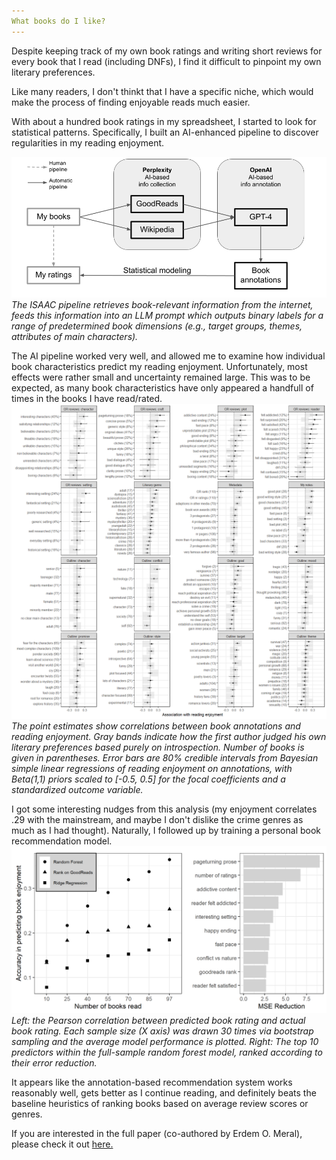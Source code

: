 ```yaml
---
What books do I like?
---
```


Despite keeping track of my own book ratings and writing short reviews for every book that I read (including DNFs), I find it difficult to pinpoint my own literary preferences.

Like many readers, I don't thinkt that I have a specific niche, which would make the process of finding enjoyable reads much easier.

With about a hundred book ratings in my spreadsheet, I started to look for statistical patterns. Specifically, I built an AI-enhanced pipeline to discover regularities in my reading enjoyment.
<br>

<img src="assets/blog_images/isaac_flowchart.png">
<br>
<i>The ISAAC pipeline retrieves book-relevant information from the internet, feeds this information into an LLM prompt which outputs binary labels for a range of predetermined book dimensions (e.g., target groups, themes, attributes of main characters).</i>

The AI pipeline worked very well, and allowed me to examine how individual book characteristics predict my reading enjoyment. Unfortunately, most effects were rather small and uncertainty remained large. This was to be expected, as many book characteristics have only appeared a handfull of times in the books I have read/rated.
<br>
<img src="assets/blog_images/isaac_effect_sizes.png">
<br>
<i>The point estimates show correlations between book annotations and reading enjoyment. Gray bands indicate how the first author judged his own literary preferences based purely on introspection. Number of books is given in parentheses. Error bars are 80% credible intervals from Bayesian simple linear regressions of reading enjoyment on annotations, with Beta(1,1) priors scaled to [-0.5, 0.5] for the focal coefficients and a standardized outcome variable.</i>

I got some interesting nudges from this analysis (my enjoyment correlates .29 with the mainstream, and maybe I don't dislike the crime genres as much as I had thought). Naturally, I followed up by training a personal book recommendation model.
<br>
<img src="assets/blog_images/isaac_model performance2.png">
<br>
<i>Left: the Pearson correlation between predicted book rating and actual book rating. Each sample size (X axis) was drawn 30 times via bootstrap sampling and the average model performance is plotted. Right: The top 10 predictors within the full-sample random forest model, ranked according to their error reduction.</i>

It appears like the annotation-based recommendation system works reasonably well, gets better as I continue reading, and definitely beats the baseline heuristics of ranking books based on average review scores or genres.

If you are interested in the full paper (co-authored by Erdem O. Meral), please check it out [here.](https://arxiv.org/abs/2503.03300)
